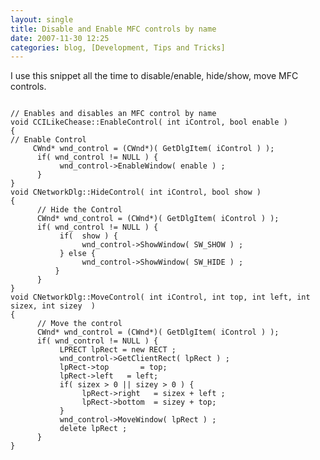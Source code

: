 ```yaml
---
layout: single
title: Disable and Enable MFC controls by name 
date: 2007-11-30 12:25
categories: blog, [Development, Tips and Tricks]
---
```

I use this snippet all the time to disable/enable, hide/show, move MFC controls.

<code>
// Enables and disables an MFC control by name
void CCILikeChease::EnableControl( int iControl, bool enable )
{
// Enable Control
</code><code>     </code><code>CWnd* wnd_control = (CWnd*)( GetDlgItem( iControl ) );
</code><code>     </code><code> if( wnd_control != NULL ) {
</code><code>     </code><code>     </code><code> wnd_control-&gt;EnableWindow( enable ) ;
</code><code>     </code><code> }
}
void CNetworkDlg::HideControl( int iControl, bool show )
{
</code><code>     </code><code> // Hide the Control
</code><code>     </code><code> CWnd* wnd_control = (CWnd*)( GetDlgItem( iControl ) );
</code><code>     </code><code> if( wnd_control != NULL ) {
</code><code>     </code><code>     </code><code> if(  show ) {
</code><code>     </code><code>     </code><code>     </code><code> wnd_control-&gt;ShowWindow( SW_SHOW ) ;
</code><code>     </code><code>     </code><code> } else {
</code><code>     </code><code>     </code><code>     </code><code> wnd_control-&gt;ShowWindow( SW_HIDE ) ;
</code><code>     </code><code>     </code><code>}
</code><code>     </code><code> }
}
void CNetworkDlg::MoveControl( int iControl, int top, int left, int sizex, int sizey  )
{
</code><code>     </code><code> // Move the control
</code><code>     </code><code> CWnd* wnd_control = (CWnd*)( GetDlgItem( iControl ) );
</code><code>     </code><code> if( wnd_control != NULL ) {
</code><code>     </code><code>     </code><code> LPRECT lpRect = new RECT ;
</code><code>     </code><code>     </code><code> wnd_control-&gt;GetClientRect( lpRect ) ;
</code><code>     </code><code> </code><code>     </code><code>lpRect-&gt;top		= top;
</code><code>     </code><code>     </code><code> lpRect-&gt;left	= left;
</code><code>     </code><code>     </code><code> if( sizex &gt; 0 || sizey &gt; 0 ) {
</code><code>     </code><code>     </code><code>     </code><code> lpRect-&gt;right   = sizex + left ;
</code><code>     </code><code>     </code><code>     </code><code> lpRect-&gt;bottom  = sizey + top;
</code><code>     </code><code>     </code><code> }
</code><code>     </code><code>     </code><code> wnd_control-&gt;MoveWindow( lpRect ) ;
</code><code>     </code><code>     </code><code> delete lpRect ;
</code><code>     </code><code> }
}
</code>
